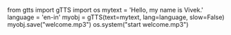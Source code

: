 from gtts import gTTS
import os
mytext = 'Hello, my name is Vivek.'
language = 'en-in'
myobj = gTTS(text=mytext, lang=language, slow=False) 
myobj.save("welcome.mp3")
os.system("start welcome.mp3")
